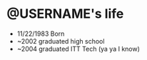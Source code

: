@USERNAME's life
===============

- 11/22/1983 Born
- ~2002 graduated high school
- ~2004 graduated ITT Tech (ya ya I know)
